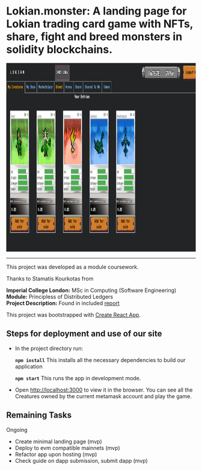 # Lokian.monster: A landing page for Lokian trading card game with NFTs, share, fight and breed monsters in solidity blockchains.

 <img src="./screenshots/myCreatures.png" alt="" width="1000em" height="500em">

***

This project was developed as a module coursework.

Thanks to Stamatis Kourkotas from

**Imperial College London:** MSc in Computing (Software Engineering)<br />
**Module:** Principless of Distributed Ledgers<br />
**Project Description:** Found in included [report](./report.pdf)<br />

This project was bootstrapped with [Create React App](https://github.com/facebook/create-react-app).

## Steps for deployment and use of our site

- In the project directory run:

    **`npm install`** This installs all the necessary dependencies to build our application
    
    **`npm start`** This runs the app in development mode.<br />

- Open [http://localhost:3000](http://localhost:3000) to view it in the browser. You can see all the Creatures owned by the current metamask account and play the game.

## Remaining Tasks

Ongoing
- Create minimal landing page (mvp)
- Deploy to evm compatible mainnets (mvp)
- Refactor app upon hosting (mvp)
- Check guide on dapp submission, submit dapp (mvp)





